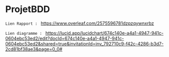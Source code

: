 # ProjetBDD

```Lien Rapport : ``` https://www.overleaf.com/2575596781dzpzqywnxrbz

```Lien diagramme : ``` https://lucid.app/lucidchart/674c140e-a4a1-4947-941c-0604ebc53ed2/edit?docId=674c140e-a4a1-4947-941c-0604ebc53ed2&shared=true&invitationId=inv_792710c9-f42c-4286-b3d7-2cd81bf38ae3&page=0_0#
